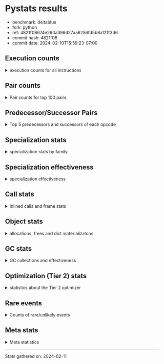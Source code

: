 
# Pystats results

- benchmark: deltablue
- fork: python
- ref: 4821f08674e290a396d27aa8256fd5b8a121f3d6
- commit hash: 4821f08
- commit date: 2024-02-10T15:59:23-07:00

## Execution counts

<details>
<summary> execution counts for all instructions </summary>

|Name | Count | Self | Cumulative | Miss ratio | 
|---|---:|---:|---:|---:|
| LOAD_FAST | 336,429,120 | 19.5% | 19.5% |  |
| LOAD_ATTR_INSTANCE_VALUE | 252,432,140 | 14.6% | 34.1% | 1.6% |
| RESUME_CHECK | 125,863,080 | 7.3% | 41.4% | 0.0% |
| CALL_PY_EXACT_ARGS | 118,740,280 | 6.9% | 48.2% | 2.8% |
| LOAD_ATTR_METHOD_WITH_VALUES | 116,959,140 | 6.8% | 55.0% | 5.5% |
| LOAD_GLOBAL_MODULE | 90,309,780 | 5.2% | 60.2% |  |
| POP_JUMP_IF_FALSE | 88,398,160 | 5.1% | 65.4% |  |
| COMPARE_OP_INT | 83,127,240 | 4.8% | 70.2% |  |
| RETURN_VALUE | 78,550,440 | 4.5% | 74.7% |  |
| LOAD_ATTR_CLASS | 75,983,560 | 4.4% | 79.1% |  |
| STORE_ATTR_INSTANCE_VALUE | 52,880,460 | 3.1% | 82.2% | 3.5% |
| POP_TOP | 50,924,760 | 2.9% | 85.1% |  |
| RETURN_CONST | 49,674,540 | 2.9% | 88.0% |  |
| ENTER_EXECUTOR | 39,889,400 | 2.3% | 90.3% |  |
| STORE_FAST | 24,221,820 | 1.4% | 91.7% |  |
| LOAD_FAST_LOAD_FAST | 16,696,380 | 1.0% | 92.7% |  |
| TO_BOOL_BOOL | 15,464,240 | 0.9% | 93.6% |  |
| LOAD_ATTR | 14,386,980 | 0.8% | 94.4% |  |
| POP_JUMP_IF_TRUE | 9,173,200 | 0.5% | 94.9% |  |
| FOR_ITER_LIST | 7,873,720 | 0.5% | 95.4% |  |
| LOAD_GLOBAL_BUILTIN | 7,871,600 | 0.5% | 95.8% |  |
| BINARY_OP_ADD_INT | 6,285,660 | 0.4% | 96.2% |  |
| LOAD_CONST | 6,165,600 | 0.4% | 96.6% |  |
| CALL_LIST_APPEND | 5,997,860 | 0.3% | 96.9% |  |
| CALL_BOUND_METHOD_EXACT_ARGS | 5,605,600 | 0.3% | 97.2% |  |
| BINARY_OP_MULTIPLY_INT | 5,486,980 | 0.3% | 97.6% |  |
| CALL_LEN | 4,446,600 | 0.3% | 97.8% |  |
| TO_BOOL_INT | 4,446,600 | 0.3% | 98.1% |  |
| CALL | 3,981,820 | 0.2% | 98.3% |  |
| COPY | 3,899,520 | 0.2% | 98.5% |  |
| GET_ITER | 3,753,340 | 0.2% | 98.7% |  |
| COPY_FREE_VARS | 3,402,320 | 0.2% | 98.9% |  |
| LOAD_SUPER_ATTR_METHOD | 3,402,020 | 0.2% | 99.1% |  |
| COMPARE_OP | 3,265,960 | 0.2% | 99.3% |  |
| CALL_METHOD_DESCRIPTOR_FAST | 3,185,780 | 0.2% | 99.5% | 100.0% |
| POP_JUMP_IF_NONE | 2,869,760 | 0.2% | 99.7% |  |
| EXIT_INIT_CHECK | 1,318,140 | 0.1% | 99.8% |  |
| CALL_ALLOC_AND_ENTER_INIT | 1,318,140 | 0.1% | 99.8% |  |
| SWAP | 796,160 | 0.0% | 99.9% |  |
| JUMP_BACKWARD | 457,260 | 0.0% | 99.9% |  |
| BINARY_OP | 428,880 | 0.0% | 99.9% |  |
| JUMP_FORWARD | 317,020 | 0.0% | 99.9% |  |
| UNARY_NOT | 271,360 | 0.0% | 100.0% |  |
| INTERPRETER_EXIT | 261,380 | 0.0% | 100.0% |  |
| FOR_ITER_RANGE | 170,240 | 0.0% | 100.0% |  |
| BINARY_OP_SUBTRACT_INT | 89,540 | 0.0% | 100.0% |  |
| LOAD_ATTR_SLOT | 61,320 | 0.0% | 100.0% |  |
| CALL_BUILTIN_CLASS | 22,980 | 0.0% | 100.0% |  |
| CALL_METHOD_DESCRIPTOR_O | 10,400 | 0.0% | 100.0% | 100.0% |
| BUILD_CONST_KEY_MAP | 10,240 | 0.0% | 100.0% |  |
| BINARY_SUBSCR_DICT | 10,220 | 0.0% | 100.0% |  |
| BINARY_SUBSCR | 6,040 | 0.0% | 100.0% |  |
| STORE_GLOBAL | 5,120 | 0.0% | 100.0% |  |
| LOAD_GLOBAL | 4,080 | 0.0% | 100.0% |  |
| LOAD_FAST_CHECK | 2,560 | 0.0% | 100.0% |  |
| STORE_FAST_STORE_FAST | 2,560 | 0.0% | 100.0% |  |
| UNPACK_SEQUENCE_TUPLE | 2,540 | 0.0% | 100.0% |  |
| STORE_ATTR | 2,200 | 0.0% | 100.0% |  |
| TO_BOOL | 1,280 | 0.0% | 100.0% |  |
| RESUME | 1,200 | 0.0% | 100.0% | 303.3% |
| PUSH_NULL | 720 | 0.0% | 100.0% |  |
| FOR_ITER | 520 | 0.0% | 100.0% |  |
| LOAD_SUPER_ATTR | 440 | 0.0% | 100.0% |  |
| LOAD_DEREF | 160 | 0.0% | 100.0% |  |
| LOAD_ATTR_MODULE | 120 | 0.0% | 100.0% |  |
| NOP | 80 | 0.0% | 100.0% |  |
| CALL_FUNCTION_EX | 80 | 0.0% | 100.0% |  |
| BINARY_OP_SUBTRACT_FLOAT | 60 | 0.0% | 100.0% |  |
| UNPACK_SEQUENCE | 40 | 0.0% | 100.0% |  |


</details>

## Pair counts

<details>
<summary> Pair counts for top 100 pairs </summary>

|Pair | Count | Self | Cumulative | 
|---|---:|---:|---:|
| LOAD_FAST LOAD_ATTR_INSTANCE_VALUE | 198,878,840 | 11.5% | 11.5% |
| RESUME_CHECK LOAD_FAST | 118,670,080 | 6.9% | 18.4% |
| CALL_PY_EXACT_ARGS RESUME_CHECK | 116,852,000 | 6.8% | 25.1% |
| LOAD_ATTR_METHOD_WITH_VALUES CALL_PY_EXACT_ARGS | 105,895,880 | 6.1% | 31.3% |
| LOAD_FAST LOAD_ATTR_METHOD_WITH_VALUES | 79,451,340 | 4.6% | 35.9% |
| POP_JUMP_IF_FALSE LOAD_FAST | 78,062,920 | 4.5% | 40.4% |
| LOAD_GLOBAL_MODULE LOAD_ATTR_CLASS | 75,983,320 | 4.4% | 44.8% |
| COMPARE_OP_INT POP_JUMP_IF_FALSE | 74,416,220 | 4.3% | 49.1% |
| LOAD_ATTR_INSTANCE_VALUE LOAD_GLOBAL_MODULE | 73,048,120 | 4.2% | 53.3% |
| LOAD_ATTR_CLASS COMPARE_OP_INT | 73,043,040 | 4.2% | 57.6% |
| LOAD_ATTR_INSTANCE_VALUE RETURN_VALUE | 65,759,000 | 3.8% | 61.4% |
| LOAD_ATTR_INSTANCE_VALUE LOAD_FAST | 46,678,700 | 2.7% | 64.1% |
| RETURN_CONST POP_TOP | 46,495,020 | 2.7% | 66.8% |
| STORE_ATTR_INSTANCE_VALUE RETURN_CONST | 36,604,740 | 2.1% | 68.9% |
| ENTER_EXECUTOR LOAD_ATTR_METHOD_WITH_VALUES | 31,848,060 | 1.8% | 70.7% |
| POP_TOP ENTER_EXECUTOR | 31,156,700 | 1.8% | 72.5% |
| RETURN_VALUE LOAD_ATTR_INSTANCE_VALUE | 28,510,600 | 1.7% | 74.2% |
| RETURN_VALUE STORE_ATTR_INSTANCE_VALUE | 27,550,380 | 1.6% | 75.8% |
| LOAD_ATTR_INSTANCE_VALUE LOAD_ATTR_INSTANCE_VALUE | 23,682,400 | 1.4% | 77.1% |
| STORE_FAST LOAD_FAST | 18,494,540 | 1.1% | 78.2% |
| LOAD_FAST STORE_ATTR_INSTANCE_VALUE | 11,080,820 | 0.6% | 78.8% |
| LOAD_FAST CALL_PY_EXACT_ARGS | 10,944,780 | 0.6% | 79.5% |
| LOAD_ATTR LOAD_FAST | 10,394,120 | 0.6% | 80.1% |
| LOAD_ATTR_METHOD_WITH_VALUES LOAD_FAST | 9,642,380 | 0.6% | 80.6% |
| TO_BOOL_BOOL POP_JUMP_IF_FALSE | 9,506,440 | 0.6% | 81.2% |
| RETURN_VALUE TO_BOOL_BOOL | 8,794,460 | 0.5% | 81.7% |
| RETURN_VALUE STORE_FAST | 8,110,580 | 0.5% | 82.2% |
| POP_TOP LOAD_FAST | 7,818,560 | 0.5% | 82.6% |
| COMPARE_OP_INT RETURN_VALUE | 7,676,220 | 0.4% | 83.1% |
| STORE_ATTR_INSTANCE_VALUE LOAD_FAST | 7,619,180 | 0.4% | 83.5% |
| LOAD_ATTR_INSTANCE_VALUE STORE_FAST | 7,022,000 | 0.4% | 83.9% |
| LOAD_FAST_LOAD_FAST STORE_ATTR_INSTANCE_VALUE | 6,791,440 | 0.4% | 84.3% |
| LOAD_ATTR_INSTANCE_VALUE STORE_ATTR_INSTANCE_VALUE | 6,625,360 | 0.4% | 84.7% |
| LOAD_FAST LOAD_ATTR | 6,188,160 | 0.4% | 85.0% |
| TO_BOOL_BOOL POP_JUMP_IF_TRUE | 5,686,460 | 0.3% | 85.4% |
| LOAD_FAST COMPARE_OP_INT | 5,632,480 | 0.3% | 85.7% |
| CALL_BOUND_METHOD_EXACT_ARGS RESUME_CHECK | 5,605,600 | 0.3% | 86.0% |
| LOAD_GLOBAL_MODULE LOAD_ATTR | 5,520,980 | 0.3% | 86.3% |
| BINARY_OP_ADD_INT LOAD_FAST | 5,481,260 | 0.3% | 86.7% |
| BINARY_OP_MULTIPLY_INT LOAD_FAST | 5,481,260 | 0.3% | 87.0% |
| LOAD_ATTR_INSTANCE_VALUE BINARY_OP_ADD_INT | 5,481,240 | 0.3% | 87.3% |
| LOAD_ATTR_INSTANCE_VALUE BINARY_OP_MULTIPLY_INT | 5,481,240 | 0.3% | 87.6% |
| LOAD_FAST CALL_LIST_APPEND | 5,480,560 | 0.3% | 87.9% |
| LOAD_GLOBAL_BUILTIN LOAD_FAST | 4,456,820 | 0.3% | 88.2% |
| TO_BOOL_INT POP_JUMP_IF_FALSE | 4,446,600 | 0.3% | 88.4% |
| LOAD_FAST CALL_LEN | 4,446,480 | 0.3% | 88.7% |
| CALL_LEN TO_BOOL_INT | 4,446,480 | 0.3% | 89.0% |
| RETURN_VALUE LOAD_FAST | 4,278,080 | 0.2% | 89.2% |
| ENTER_EXECUTOR FOR_ITER_LIST | 4,025,980 | 0.2% | 89.4% |
| LOAD_ATTR_INSTANCE_VALUE COMPARE_OP_INT | 3,926,020 | 0.2% | 89.7% |
| LOAD_ATTR_INSTANCE_VALUE CALL_BOUND_METHOD_EXACT_ARGS | 3,925,780 | 0.2% | 89.9% |
| POP_TOP LOAD_FAST_LOAD_FAST | 3,906,560 | 0.2% | 90.1% |
| FOR_ITER_LIST STORE_FAST | 3,839,160 | 0.2% | 90.3% |
| LOAD_GLOBAL_MODULE LOAD_FAST | 3,732,040 | 0.2% | 90.6% |
| GET_ITER FOR_ITER_LIST | 3,730,100 | 0.2% | 90.8% |
| POP_JUMP_IF_TRUE ENTER_EXECUTOR | 3,580,600 | 0.2% | 91.0% |
| LOAD_CONST LOAD_FAST | 3,550,720 | 0.2% | 91.2% |
| POP_TOP RETURN_CONST | 3,538,280 | 0.2% | 91.4% |
| COPY_FREE_VARS RESUME_CHECK | 3,402,080 | 0.2% | 91.6% |
| LOAD_FAST LOAD_SUPER_ATTR_METHOD | 3,401,800 | 0.2% | 91.8% |
| LOAD_GLOBAL_BUILTIN LOAD_GLOBAL_MODULE | 3,401,800 | 0.2% | 92.0% |
| STORE_ATTR_INSTANCE_VALUE LOAD_GLOBAL_MODULE | 3,381,520 | 0.2% | 92.2% |
| POP_JUMP_IF_FALSE LOAD_GLOBAL_MODULE | 3,346,280 | 0.2% | 92.4% |
| STORE_FAST LOAD_FAST_LOAD_FAST | 3,297,440 | 0.2% | 92.6% |
| COMPARE_OP POP_JUMP_IF_TRUE | 3,224,880 | 0.2% | 92.8% |
| LOAD_FAST_LOAD_FAST COMPARE_OP | 3,224,860 | 0.2% | 92.9% |
| RESUME_CHECK LOAD_GLOBAL_BUILTIN | 3,145,840 | 0.2% | 93.1% |
| CALL_METHOD_DESCRIPTOR_FAST STORE_FAST | 3,125,700 | 0.2% | 93.3% |
| COPY TO_BOOL_BOOL | 3,103,200 | 0.2% | 93.5% |
| LOAD_FAST RETURN_VALUE | 3,000,720 | 0.2% | 93.7% |
| POP_JUMP_IF_TRUE LOAD_FAST | 2,966,540 | 0.2% | 93.8% |
| FOR_ITER_LIST RETURN_CONST | 2,956,800 | 0.2% | 94.0% |
| LOAD_ATTR_CLASS LOAD_FAST | 2,940,440 | 0.2% | 94.2% |
| LOAD_FAST POP_JUMP_IF_NONE | 2,859,520 | 0.2% | 94.3% |
| POP_JUMP_IF_FALSE ENTER_EXECUTOR | 2,628,860 | 0.2% | 94.5% |
| LOAD_FAST GET_ITER | 2,621,520 | 0.2% | 94.6% |
| STORE_ATTR_INSTANCE_VALUE LOAD_CONST | 2,608,480 | 0.2% | 94.8% |
| LOAD_ATTR_INSTANCE_VALUE LOAD_ATTR | 2,604,000 | 0.2% | 94.9% |
| POP_TOP LOAD_GLOBAL_BUILTIN | 2,603,360 | 0.2% | 95.1% |
| CALL_LIST_APPEND RETURN_CONST | 2,593,240 | 0.2% | 95.2% |
| LOAD_ATTR_INSTANCE_VALUE COPY | 2,330,180 | 0.1% | 95.4% |
| LOAD_GLOBAL_MODULE CALL | 2,134,920 | 0.1% | 95.5% |
| LOAD_GLOBAL_MODULE LOAD_ATTR_METHOD_WITH_VALUES | 2,104,120 | 0.1% | 95.6% |
| POP_JUMP_IF_FALSE RETURN_CONST | 2,099,200 | 0.1% | 95.7% |
| RESUME_CHECK LOAD_GLOBAL_MODULE | 2,098,920 | 0.1% | 95.9% |
| STORE_FAST LOAD_GLOBAL_MODULE | 2,073,440 | 0.1% | 96.0% |
| STORE_ATTR_INSTANCE_VALUE LOAD_FAST_LOAD_FAST | 2,058,140 | 0.1% | 96.1% |
| LOAD_ATTR_INSTANCE_VALUE TO_BOOL_BOOL | 1,950,920 | 0.1% | 96.2% |
| CALL_PY_EXACT_ARGS COPY_FREE_VARS | 1,825,180 | 0.1% | 96.3% |
| LOAD_ATTR_INSTANCE_VALUE LOAD_ATTR_METHOD_WITH_VALUES | 1,817,360 | 0.1% | 96.4% |
| ENTER_EXECUTOR LOAD_FAST | 1,777,100 | 0.1% | 96.5% |
| CALL_LIST_APPEND ENTER_EXECUTOR | 1,716,860 | 0.1% | 96.6% |
| LOAD_ATTR LOAD_FAST_LOAD_FAST | 1,679,700 | 0.1% | 96.7% |
| LOAD_FAST_LOAD_FAST CALL_BOUND_METHOD_EXACT_ARGS | 1,679,640 | 0.1% | 96.8% |
| ENTER_EXECUTOR CALL_METHOD_DESCRIPTOR_FAST | 1,648,880 | 0.1% | 96.9% |
| LOAD_FAST_LOAD_FAST LOAD_ATTR_METHOD_WITH_VALUES | 1,614,860 | 0.1% | 97.0% |
| CALL STORE_FAST | 1,605,420 | 0.1% | 97.1% |
| RETURN_CONST TO_BOOL_BOOL | 1,594,740 | 0.1% | 97.2% |
| CALL POP_TOP | 1,579,920 | 0.1% | 97.3% |
| LOAD_SUPER_ATTR_METHOD CALL | 1,576,900 | 0.1% | 97.4% |


</details>

## Predecessor/Successor Pairs

<details>
<summary> Top 5 predecessors and successors of each opcode </summary>

### CACHE

<details>
<summary> Successors and predecessors for CACHE </summary>

|Successors | Count | Percentage | 
|---|---:|---:|
| COPY_FREE_VARS | 258,820 | 99.0% |
| RESUME_CHECK | 2,540 | 1.0% |
| RESUME | 20 | 0.0% |


</details>

### BINARY_SUBSCR

<details>
<summary> Successors and predecessors for BINARY_SUBSCR </summary>

|Predecessors | Count | Percentage | 
|---|---:|---:|
| LOAD_FAST_LOAD_FAST | 5,760 | 95.4% |
| BINARY_SUBSCR | 240 | 4.0% |
| LOAD_ATTR | 20 | 0.3% |
| LOAD_ATTR_INSTANCE_VALUE | 20 | 0.3% |

|Successors | Count | Percentage | 
|---|---:|---:|
| LOAD_ATTR_INSTANCE_VALUE | 5,680 | 94.0% |
| BINARY_SUBSCR | 240 | 4.0% |
| LOAD_ATTR | 80 | 1.3% |
| RETURN_VALUE | 20 | 0.3% |
| BINARY_SUBSCR_DICT | 20 | 0.3% |


</details>

### EXIT_INIT_CHECK

<details>
<summary> Successors and predecessors for EXIT_INIT_CHECK </summary>

|Predecessors | Count | Percentage | 
|---|---:|---:|
| RETURN_CONST | 1,318,140 | 100.0% |

|Successors | Count | Percentage | 
|---|---:|---:|
| RETURN_VALUE | 1,318,140 | 100.0% |


</details>

### GET_ITER

<details>
<summary> Successors and predecessors for GET_ITER </summary>

|Predecessors | Count | Percentage | 
|---|---:|---:|
| LOAD_FAST | 2,621,520 | 69.8% |
| LOAD_ATTR_INSTANCE_VALUE | 1,108,720 | 29.5% |
| CALL_BUILTIN_CLASS | 22,920 | 0.6% |
| CALL | 120 | 0.0% |
| LOAD_ATTR | 60 | 0.0% |

|Successors | Count | Percentage | 
|---|---:|---:|
| FOR_ITER_LIST | 3,730,100 | 99.4% |
| FOR_ITER_RANGE | 22,980 | 0.6% |
| FOR_ITER | 260 | 0.0% |


</details>

### INTERPRETER_EXIT

<details>
<summary> Successors and predecessors for INTERPRETER_EXIT </summary>

|Predecessors | Count | Percentage | 
|---|---:|---:|
| RETURN_CONST | 261,380 | 100.0% |


</details>

### NOP

<details>
<summary> Successors and predecessors for NOP </summary>

|Predecessors | Count | Percentage | 
|---|---:|---:|
| POP_TOP | 80 | 100.0% |

|Successors | Count | Percentage | 
|---|---:|---:|
| LOAD_DEREF | 80 | 100.0% |


</details>

### POP_TOP

<details>
<summary> Successors and predecessors for POP_TOP </summary>

|Predecessors | Count | Percentage | 
|---|---:|---:|
| RETURN_CONST | 46,495,020 | 91.3% |
| CALL | 1,579,920 | 3.1% |
| POP_JUMP_IF_FALSE | 1,557,120 | 3.1% |
| RETURN_VALUE | 770,480 | 1.5% |
| POP_JUMP_IF_TRUE | 512,000 | 1.0% |

|Successors | Count | Percentage | 
|---|---:|---:|
| ENTER_EXECUTOR | 31,156,700 | 61.2% |
| LOAD_FAST | 7,818,560 | 15.4% |
| LOAD_FAST_LOAD_FAST | 3,906,560 | 7.7% |
| RETURN_CONST | 3,538,280 | 6.9% |
| LOAD_GLOBAL_BUILTIN | 2,603,360 | 5.1% |


</details>

### PUSH_NULL

<details>
<summary> Successors and predecessors for PUSH_NULL </summary>

|Predecessors | Count | Percentage | 
|---|---:|---:|
| LOAD_FAST | 560 | 77.8% |
| LOAD_DEREF | 80 | 11.1% |
| LOAD_ATTR_MODULE | 60 | 8.3% |
| LOAD_ATTR | 20 | 2.8% |

|Successors | Count | Percentage | 
|---|---:|---:|
| CALL | 640 | 88.9% |
| LOAD_FAST | 80 | 11.1% |


</details>

### RETURN_VALUE

<details>
<summary> Successors and predecessors for RETURN_VALUE </summary>

|Predecessors | Count | Percentage | 
|---|---:|---:|
| LOAD_ATTR_INSTANCE_VALUE | 65,759,000 | 83.7% |
| COMPARE_OP_INT | 7,676,220 | 9.8% |
| LOAD_FAST | 3,000,720 | 3.8% |
| EXIT_INIT_CHECK | 1,318,140 | 1.7% |
| POP_JUMP_IF_TRUE | 773,120 | 1.0% |

|Successors | Count | Percentage | 
|---|---:|---:|
| LOAD_ATTR_INSTANCE_VALUE | 28,510,600 | 36.3% |
| STORE_ATTR_INSTANCE_VALUE | 27,550,380 | 35.1% |
| TO_BOOL_BOOL | 8,794,460 | 11.2% |
| STORE_FAST | 8,110,580 | 10.3% |
| LOAD_FAST | 4,278,080 | 5.4% |


</details>

### TO_BOOL

<details>
<summary> Successors and predecessors for TO_BOOL </summary>

|Predecessors | Count | Percentage | 
|---|---:|---:|
| RETURN_VALUE | 540 | 42.2% |
| COPY | 160 | 12.5% |
| RETURN_CONST | 140 | 10.9% |
| CALL | 120 | 9.4% |
| CALL_LEN | 120 | 9.4% |

|Successors | Count | Percentage | 
|---|---:|---:|
| TO_BOOL_BOOL | 520 | 40.6% |
| POP_JUMP_IF_FALSE | 460 | 35.9% |
| POP_JUMP_IF_TRUE | 160 | 12.5% |
| TO_BOOL_INT | 120 | 9.4% |
| UNARY_NOT | 20 | 1.6% |


</details>

### UNARY_NOT

<details>
<summary> Successors and predecessors for UNARY_NOT </summary>

|Predecessors | Count | Percentage | 
|---|---:|---:|
| TO_BOOL_BOOL | 271,340 | 100.0% |
| TO_BOOL | 20 | 0.0% |

|Successors | Count | Percentage | 
|---|---:|---:|
| LOAD_FAST | 271,360 | 100.0% |


</details>

### BINARY_OP

<details>
<summary> Successors and predecessors for BINARY_OP </summary>

|Predecessors | Count | Percentage | 
|---|---:|---:|
| LOAD_FAST | 343,080 | 80.0% |
| LOAD_ATTR_INSTANCE_VALUE | 84,520 | 19.7% |
| BINARY_OP | 880 | 0.2% |
| LOAD_CONST | 320 | 0.1% |
| LOAD_ATTR | 80 | 0.0% |

|Successors | Count | Percentage | 
|---|---:|---:|
| LOAD_FAST | 384,060 | 89.5% |
| STORE_FAST | 43,540 | 10.2% |
| BINARY_OP | 880 | 0.2% |
| BINARY_OP_ADD_INT | 100 | 0.0% |
| CALL | 60 | 0.0% |


</details>

### BUILD_CONST_KEY_MAP

<details>
<summary> Successors and predecessors for BUILD_CONST_KEY_MAP </summary>

|Predecessors | Count | Percentage | 
|---|---:|---:|
| LOAD_CONST | 10,240 | 100.0% |

|Successors | Count | Percentage | 
|---|---:|---:|
| STORE_FAST | 10,240 | 100.0% |


</details>

### CALL

<details>
<summary> Successors and predecessors for CALL </summary>

|Predecessors | Count | Percentage | 
|---|---:|---:|
| LOAD_GLOBAL_MODULE | 2,134,920 | 53.6% |
| LOAD_SUPER_ATTR_METHOD | 1,576,900 | 39.6% |
| ENTER_EXECUTOR | 217,200 | 5.5% |
| LOAD_FAST | 45,400 | 1.1% |
| CALL | 3,420 | 0.1% |

|Successors | Count | Percentage | 
|---|---:|---:|
| STORE_FAST | 1,605,420 | 40.3% |
| POP_TOP | 1,579,920 | 39.7% |
| LOAD_FAST | 788,560 | 19.8% |
| CALL | 3,420 | 0.1% |
| CALL_PY_EXACT_ARGS | 1,520 | 0.0% |


</details>

### CALL_FUNCTION_EX

<details>
<summary> Successors and predecessors for CALL_FUNCTION_EX </summary>

|Predecessors | Count | Percentage | 
|---|---:|---:|
| LOAD_FAST | 80 | 100.0% |

|Successors | Count | Percentage | 
|---|---:|---:|
| COPY_FREE_VARS | 80 | 100.0% |


</details>

### COMPARE_OP

<details>
<summary> Successors and predecessors for COMPARE_OP </summary>

|Predecessors | Count | Percentage | 
|---|---:|---:|
| LOAD_FAST_LOAD_FAST | 3,224,860 | 98.7% |
| LOAD_FAST | 20,840 | 0.6% |
| LOAD_ATTR | 15,480 | 0.5% |
| LOAD_CONST | 2,680 | 0.1% |
| COMPARE_OP | 1,900 | 0.1% |

|Successors | Count | Percentage | 
|---|---:|---:|
| POP_JUMP_IF_TRUE | 3,224,880 | 98.7% |
| POP_JUMP_IF_FALSE | 28,440 | 0.9% |
| STORE_FAST | 10,240 | 0.3% |
| COMPARE_OP | 1,900 | 0.1% |
| COMPARE_OP_INT | 420 | 0.0% |


</details>

### COPY

<details>
<summary> Successors and predecessors for COPY </summary>

|Predecessors | Count | Percentage | 
|---|---:|---:|
| LOAD_ATTR_INSTANCE_VALUE | 2,330,180 | 59.8% |
| LOAD_FAST | 796,160 | 20.4% |
| COMPARE_OP_INT | 773,100 | 19.8% |
| LOAD_ATTR | 60 | 0.0% |
| COMPARE_OP | 20 | 0.0% |

|Successors | Count | Percentage | 
|---|---:|---:|
| TO_BOOL_BOOL | 3,103,200 | 79.6% |
| LOAD_ATTR_INSTANCE_VALUE | 796,120 | 20.4% |
| TO_BOOL | 160 | 0.0% |
| LOAD_ATTR | 40 | 0.0% |


</details>

### COPY_FREE_VARS

<details>
<summary> Successors and predecessors for COPY_FREE_VARS </summary>

|Predecessors | Count | Percentage | 
|---|---:|---:|
| CALL_PY_EXACT_ARGS | 1,825,180 | 53.6% |
| CALL_ALLOC_AND_ENTER_INIT | 1,318,140 | 38.7% |
| CACHE | 258,820 | 7.6% |
| CALL | 100 | 0.0% |
| CALL_FUNCTION_EX | 80 | 0.0% |

|Successors | Count | Percentage | 
|---|---:|---:|
| RESUME_CHECK | 3,402,080 | 100.0% |
| RESUME | 240 | 0.0% |


</details>

### ENTER_EXECUTOR

<details>
<summary> Successors and predecessors for ENTER_EXECUTOR </summary>

|Predecessors | Count | Percentage | 
|---|---:|---:|
| POP_TOP | 31,156,700 | 78.1% |
| POP_JUMP_IF_TRUE | 3,580,600 | 9.0% |
| POP_JUMP_IF_FALSE | 2,628,860 | 6.6% |
| CALL_LIST_APPEND | 1,716,860 | 4.3% |
| POP_JUMP_IF_NONE | 468,460 | 1.2% |

|Successors | Count | Percentage | 
|---|---:|---:|
| LOAD_ATTR_METHOD_WITH_VALUES | 31,848,060 | 79.8% |
| FOR_ITER_LIST | 4,025,980 | 10.1% |
| LOAD_FAST | 1,777,100 | 4.5% |
| CALL_METHOD_DESCRIPTOR_FAST | 1,648,880 | 4.1% |
| CALL | 217,200 | 0.5% |


</details>

### FOR_ITER

<details>
<summary> Successors and predecessors for FOR_ITER </summary>

|Predecessors | Count | Percentage | 
|---|---:|---:|
| GET_ITER | 260 | 50.0% |
| JUMP_BACKWARD | 260 | 50.0% |

|Successors | Count | Percentage | 
|---|---:|---:|
| STORE_FAST | 260 | 50.0% |
| FOR_ITER_RANGE | 140 | 26.9% |
| FOR_ITER_LIST | 120 | 23.1% |


</details>

### JUMP_BACKWARD

<details>
<summary> Successors and predecessors for JUMP_BACKWARD </summary>

|Predecessors | Count | Percentage | 
|---|---:|---:|
| POP_JUMP_IF_FALSE | 160,460 | 35.1% |
| CALL_LIST_APPEND | 110,900 | 24.3% |
| POP_JUMP_IF_TRUE | 43,020 | 9.4% |
| POP_TOP | 42,400 | 9.3% |
| STORE_FAST | 41,320 | 9.0% |

|Successors | Count | Percentage | 
|---|---:|---:|
| LOAD_FAST | 196,880 | 43.1% |
| FOR_ITER_RANGE | 124,020 | 27.1% |
| FOR_ITER_LIST | 117,520 | 25.7% |
| ENTER_EXECUTOR | 18,580 | 4.1% |
| FOR_ITER | 260 | 0.1% |


</details>

### JUMP_FORWARD

<details>
<summary> Successors and predecessors for JUMP_FORWARD </summary>

|Predecessors | Count | Percentage | 
|---|---:|---:|
| STORE_ATTR_INSTANCE_VALUE | 316,980 | 100.0% |
| STORE_ATTR | 40 | 0.0% |

|Successors | Count | Percentage | 
|---|---:|---:|
| LOAD_FAST | 256,000 | 80.8% |
| LOAD_GLOBAL_MODULE | 61,020 | 19.2% |


</details>

### LOAD_ATTR

<details>
<summary> Successors and predecessors for LOAD_ATTR </summary>

|Predecessors | Count | Percentage | 
|---|---:|---:|
| LOAD_FAST | 6,188,160 | 43.0% |
| LOAD_GLOBAL_MODULE | 5,520,980 | 38.4% |
| LOAD_ATTR_INSTANCE_VALUE | 2,604,000 | 18.1% |
| LOAD_ATTR_SLOT | 61,320 | 0.4% |
| LOAD_ATTR | 11,280 | 0.1% |

|Successors | Count | Percentage | 
|---|---:|---:|
| LOAD_FAST | 10,394,120 | 72.2% |
| LOAD_FAST_LOAD_FAST | 1,679,700 | 11.7% |
| LOAD_CONST | 1,487,180 | 10.3% |
| CALL_ALLOC_AND_ENTER_INIT | 783,120 | 5.4% |
| COMPARE_OP | 15,480 | 0.1% |


</details>

### LOAD_CONST

<details>
<summary> Successors and predecessors for LOAD_CONST </summary>

|Predecessors | Count | Percentage | 
|---|---:|---:|
| STORE_ATTR_INSTANCE_VALUE | 2,608,480 | 42.3% |
| LOAD_ATTR | 1,487,180 | 24.1% |
| LOAD_ATTR_INSTANCE_VALUE | 801,220 | 13.0% |
| LOAD_GLOBAL_MODULE | 304,560 | 4.9% |
| POP_TOP | 286,720 | 4.7% |

|Successors | Count | Percentage | 
|---|---:|---:|
| LOAD_FAST | 3,550,720 | 57.6% |
| CALL_METHOD_DESCRIPTOR_FAST | 1,476,760 | 24.0% |
| BINARY_OP_ADD_INT | 804,320 | 13.0% |
| COMPARE_OP_INT | 261,080 | 4.2% |
| STORE_FAST | 12,800 | 0.2% |


</details>

### LOAD_DEREF

<details>
<summary> Successors and predecessors for LOAD_DEREF </summary>

|Predecessors | Count | Percentage | 
|---|---:|---:|
| NOP | 80 | 50.0% |
| STORE_FAST | 80 | 50.0% |

|Successors | Count | Percentage | 
|---|---:|---:|
| PUSH_NULL | 80 | 50.0% |
| STORE_FAST | 80 | 50.0% |


</details>

### LOAD_FAST

<details>
<summary> Successors and predecessors for LOAD_FAST </summary>

|Predecessors | Count | Percentage | 
|---|---:|---:|
| RESUME_CHECK | 118,670,080 | 35.3% |
| POP_JUMP_IF_FALSE | 78,062,920 | 23.2% |
| LOAD_ATTR_INSTANCE_VALUE | 46,678,700 | 13.9% |
| STORE_FAST | 18,494,540 | 5.5% |
| LOAD_ATTR | 10,394,120 | 3.1% |

|Successors | Count | Percentage | 
|---|---:|---:|
| LOAD_ATTR_INSTANCE_VALUE | 198,878,840 | 59.1% |
| LOAD_ATTR_METHOD_WITH_VALUES | 79,451,340 | 23.6% |
| STORE_ATTR_INSTANCE_VALUE | 11,080,820 | 3.3% |
| CALL_PY_EXACT_ARGS | 10,944,780 | 3.3% |
| LOAD_ATTR | 6,188,160 | 1.8% |


</details>

### LOAD_FAST_CHECK

<details>
<summary> Successors and predecessors for LOAD_FAST_CHECK </summary>

|Predecessors | Count | Percentage | 
|---|---:|---:|
| POP_TOP | 2,560 | 100.0% |

|Successors | Count | Percentage | 
|---|---:|---:|
| LOAD_ATTR_INSTANCE_VALUE | 2,520 | 98.4% |
| LOAD_ATTR | 40 | 1.6% |


</details>

### LOAD_FAST_LOAD_FAST

<details>
<summary> Successors and predecessors for LOAD_FAST_LOAD_FAST </summary>

|Predecessors | Count | Percentage | 
|---|---:|---:|
| POP_TOP | 3,906,560 | 23.4% |
| STORE_FAST | 3,297,440 | 19.7% |
| STORE_ATTR_INSTANCE_VALUE | 2,058,140 | 12.3% |
| LOAD_ATTR | 1,679,700 | 10.1% |
| POP_JUMP_IF_TRUE | 1,297,920 | 7.8% |

|Successors | Count | Percentage | 
|---|---:|---:|
| STORE_ATTR_INSTANCE_VALUE | 6,791,440 | 40.7% |
| COMPARE_OP | 3,224,860 | 19.3% |
| CALL_BOUND_METHOD_EXACT_ARGS | 1,679,640 | 10.1% |
| LOAD_ATTR_METHOD_WITH_VALUES | 1,614,860 | 9.7% |
| CALL_PY_EXACT_ARGS | 1,569,160 | 9.4% |


</details>

### LOAD_GLOBAL

<details>
<summary> Successors and predecessors for LOAD_GLOBAL </summary>

|Predecessors | Count | Percentage | 
|---|---:|---:|
| STORE_FAST | 680 | 16.7% |
| POP_JUMP_IF_FALSE | 560 | 13.7% |
| POP_TOP | 500 | 12.3% |
| RESUME | 380 | 9.3% |
| RESUME_CHECK | 380 | 9.3% |

|Successors | Count | Percentage | 
|---|---:|---:|
| LOAD_GLOBAL_MODULE | 1,560 | 38.2% |
| LOAD_ATTR | 760 | 18.6% |
| LOAD_FAST | 660 | 16.2% |
| LOAD_GLOBAL_BUILTIN | 480 | 11.8% |
| CALL | 240 | 5.9% |


</details>

### LOAD_SUPER_ATTR

<details>
<summary> Successors and predecessors for LOAD_SUPER_ATTR </summary>

|Predecessors | Count | Percentage | 
|---|---:|---:|
| LOAD_FAST | 440 | 100.0% |

|Successors | Count | Percentage | 
|---|---:|---:|
| LOAD_SUPER_ATTR_METHOD | 220 | 50.0% |
| CALL | 100 | 22.7% |
| LOAD_FAST | 60 | 13.6% |
| LOAD_FAST_LOAD_FAST | 60 | 13.6% |


</details>

### POP_JUMP_IF_FALSE

<details>
<summary> Successors and predecessors for POP_JUMP_IF_FALSE </summary>

|Predecessors | Count | Percentage | 
|---|---:|---:|
| COMPARE_OP_INT | 74,416,220 | 84.2% |
| TO_BOOL_BOOL | 9,506,440 | 10.8% |
| TO_BOOL_INT | 4,446,600 | 5.0% |
| COMPARE_OP | 28,440 | 0.0% |
| TO_BOOL | 460 | 0.0% |

|Successors | Count | Percentage | 
|---|---:|---:|
| LOAD_FAST | 78,062,920 | 88.3% |
| LOAD_GLOBAL_MODULE | 3,346,280 | 3.8% |
| ENTER_EXECUTOR | 2,628,860 | 3.0% |
| RETURN_CONST | 2,099,200 | 2.4% |
| POP_TOP | 1,557,120 | 1.8% |


</details>

### POP_JUMP_IF_NONE

<details>
<summary> Successors and predecessors for POP_JUMP_IF_NONE </summary>

|Predecessors | Count | Percentage | 
|---|---:|---:|
| LOAD_FAST | 2,859,520 | 99.6% |
| LOAD_ATTR_INSTANCE_VALUE | 10,220 | 0.4% |
| LOAD_ATTR | 20 | 0.0% |

|Successors | Count | Percentage | 
|---|---:|---:|
| RETURN_CONST | 783,360 | 27.3% |
| LOAD_FAST_LOAD_FAST | 778,240 | 27.1% |
| LOAD_FAST | 542,720 | 18.9% |
| ENTER_EXECUTOR | 468,460 | 16.3% |
| LOAD_GLOBAL_MODULE | 255,960 | 8.9% |


</details>

### POP_JUMP_IF_TRUE

<details>
<summary> Successors and predecessors for POP_JUMP_IF_TRUE </summary>

|Predecessors | Count | Percentage | 
|---|---:|---:|
| TO_BOOL_BOOL | 5,686,460 | 62.0% |
| COMPARE_OP | 3,224,880 | 35.2% |
| COMPARE_OP_INT | 261,700 | 2.9% |
| TO_BOOL | 160 | 0.0% |

|Successors | Count | Percentage | 
|---|---:|---:|
| ENTER_EXECUTOR | 3,580,600 | 39.0% |
| LOAD_FAST | 2,966,540 | 32.3% |
| LOAD_FAST_LOAD_FAST | 1,297,920 | 14.1% |
| RETURN_VALUE | 773,120 | 8.4% |
| POP_TOP | 512,000 | 5.6% |


</details>

### RETURN_CONST

<details>
<summary> Successors and predecessors for RETURN_CONST </summary>

|Predecessors | Count | Percentage | 
|---|---:|---:|
| STORE_ATTR_INSTANCE_VALUE | 36,604,740 | 73.7% |
| POP_TOP | 3,538,280 | 7.1% |
| FOR_ITER_LIST | 2,956,800 | 6.0% |
| CALL_LIST_APPEND | 2,593,240 | 5.2% |
| POP_JUMP_IF_FALSE | 2,099,200 | 4.2% |

|Successors | Count | Percentage | 
|---|---:|---:|
| POP_TOP | 46,495,020 | 93.6% |
| TO_BOOL_BOOL | 1,594,740 | 3.2% |
| EXIT_INIT_CHECK | 1,318,140 | 2.7% |
| INTERPRETER_EXIT | 261,380 | 0.5% |
| STORE_FAST | 5,120 | 0.0% |


</details>

### STORE_ATTR

<details>
<summary> Successors and predecessors for STORE_ATTR </summary>

|Predecessors | Count | Percentage | 
|---|---:|---:|
| LOAD_FAST | 1,220 | 55.5% |
| LOAD_FAST_LOAD_FAST | 540 | 24.5% |
| RETURN_VALUE | 120 | 5.5% |
| LOAD_ATTR | 120 | 5.5% |
| LOAD_ATTR_INSTANCE_VALUE | 120 | 5.5% |

|Successors | Count | Percentage | 
|---|---:|---:|
| STORE_ATTR_INSTANCE_VALUE | 1,020 | 46.4% |
| RETURN_CONST | 380 | 17.3% |
| LOAD_FAST | 320 | 14.5% |
| LOAD_CONST | 160 | 7.3% |
| LOAD_GLOBAL | 140 | 6.4% |


</details>

### STORE_FAST

<details>
<summary> Successors and predecessors for STORE_FAST </summary>

|Predecessors | Count | Percentage | 
|---|---:|---:|
| RETURN_VALUE | 8,110,580 | 33.5% |
| LOAD_ATTR_INSTANCE_VALUE | 7,022,000 | 29.0% |
| FOR_ITER_LIST | 3,839,160 | 15.9% |
| CALL_METHOD_DESCRIPTOR_FAST | 3,125,700 | 12.9% |
| CALL | 1,605,420 | 6.6% |

|Successors | Count | Percentage | 
|---|---:|---:|
| LOAD_FAST | 18,494,540 | 76.4% |
| LOAD_FAST_LOAD_FAST | 3,297,440 | 13.6% |
| LOAD_GLOBAL_MODULE | 2,073,440 | 8.6% |
| ENTER_EXECUTOR | 227,480 | 0.9% |
| LOAD_CONST | 56,320 | 0.2% |


</details>

### STORE_FAST_STORE_FAST

<details>
<summary> Successors and predecessors for STORE_FAST_STORE_FAST </summary>

|Predecessors | Count | Percentage | 
|---|---:|---:|
| UNPACK_SEQUENCE_TUPLE | 2,540 | 99.2% |
| UNPACK_SEQUENCE | 20 | 0.8% |

|Successors | Count | Percentage | 
|---|---:|---:|
| STORE_FAST | 2,560 | 100.0% |


</details>

### STORE_GLOBAL

<details>
<summary> Successors and predecessors for STORE_GLOBAL </summary>

|Predecessors | Count | Percentage | 
|---|---:|---:|
| RETURN_VALUE | 5,080 | 99.2% |
| CALL | 40 | 0.8% |

|Successors | Count | Percentage | 
|---|---:|---:|
| LOAD_CONST | 2,560 | 50.0% |
| LOAD_GLOBAL_MODULE | 2,520 | 49.2% |
| LOAD_GLOBAL | 40 | 0.8% |


</details>

### SWAP

<details>
<summary> Successors and predecessors for SWAP </summary>

|Predecessors | Count | Percentage | 
|---|---:|---:|
| BINARY_OP_ADD_INT | 796,140 | 100.0% |
| BINARY_OP | 20 | 0.0% |

|Successors | Count | Percentage | 
|---|---:|---:|
| STORE_ATTR_INSTANCE_VALUE | 796,120 | 100.0% |
| STORE_ATTR | 40 | 0.0% |


</details>

### UNPACK_SEQUENCE

<details>
<summary> Successors and predecessors for UNPACK_SEQUENCE </summary>

|Predecessors | Count | Percentage | 
|---|---:|---:|
| LOAD_CONST | 40 | 100.0% |

|Successors | Count | Percentage | 
|---|---:|---:|
| STORE_FAST_STORE_FAST | 20 | 50.0% |
| UNPACK_SEQUENCE_TUPLE | 20 | 50.0% |


</details>

### RESUME

<details>
<summary> Successors and predecessors for RESUME </summary>

|Predecessors | Count | Percentage | 
|---|---:|---:|
| CALL | 740 | 61.7% |
| COPY_FREE_VARS | 240 | 20.0% |
| CALL_PY_EXACT_ARGS | 200 | 16.7% |
| CACHE | 20 | 1.7% |

|Successors | Count | Percentage | 
|---|---:|---:|
| LOAD_FAST | 640 | 53.3% |
| LOAD_GLOBAL | 380 | 31.7% |
| RETURN_CONST | 120 | 10.0% |
| LOAD_CONST | 40 | 3.3% |
| LOAD_FAST_LOAD_FAST | 20 | 1.7% |


</details>

### BINARY_OP_ADD_INT

<details>
<summary> Successors and predecessors for BINARY_OP_ADD_INT </summary>

|Predecessors | Count | Percentage | 
|---|---:|---:|
| LOAD_ATTR_INSTANCE_VALUE | 5,481,240 | 87.2% |
| LOAD_CONST | 804,320 | 12.8% |
| BINARY_OP | 100 | 0.0% |

|Successors | Count | Percentage | 
|---|---:|---:|
| LOAD_FAST | 5,481,260 | 87.2% |
| SWAP | 796,140 | 12.7% |
| COMPARE_OP_INT | 5,680 | 0.1% |
| CALL_BUILTIN_CLASS | 2,520 | 0.0% |
| COMPARE_OP | 40 | 0.0% |


</details>

### BINARY_OP_MULTIPLY_INT

<details>
<summary> Successors and predecessors for BINARY_OP_MULTIPLY_INT </summary>

|Predecessors | Count | Percentage | 
|---|---:|---:|
| LOAD_ATTR_INSTANCE_VALUE | 5,481,240 | 99.9% |
| LOAD_CONST | 5,680 | 0.1% |
| BINARY_OP | 60 | 0.0% |

|Successors | Count | Percentage | 
|---|---:|---:|
| LOAD_FAST | 5,481,260 | 99.9% |
| LOAD_CONST | 5,720 | 0.1% |


</details>

### BINARY_OP_SUBTRACT_FLOAT

<details>
<summary> Successors and predecessors for BINARY_OP_SUBTRACT_FLOAT </summary>

|Predecessors | Count | Percentage | 
|---|---:|---:|
| LOAD_FAST | 40 | 66.7% |
| BINARY_OP | 20 | 33.3% |

|Successors | Count | Percentage | 
|---|---:|---:|
| STORE_FAST | 60 | 100.0% |


</details>

### BINARY_OP_SUBTRACT_INT

<details>
<summary> Successors and predecessors for BINARY_OP_SUBTRACT_INT </summary>

|Predecessors | Count | Percentage | 
|---|---:|---:|
| LOAD_ATTR_INSTANCE_VALUE | 84,440 | 94.3% |
| LOAD_CONST | 5,040 | 5.6% |
| BINARY_OP | 60 | 0.1% |

|Successors | Count | Percentage | 
|---|---:|---:|
| LOAD_FAST | 84,460 | 94.3% |
| CALL_BUILTIN_CLASS | 5,040 | 5.6% |
| CALL | 40 | 0.0% |


</details>

### BINARY_SUBSCR_DICT

<details>
<summary> Successors and predecessors for BINARY_SUBSCR_DICT </summary>

|Predecessors | Count | Percentage | 
|---|---:|---:|
| LOAD_ATTR_INSTANCE_VALUE | 10,200 | 99.8% |
| BINARY_SUBSCR | 20 | 0.2% |

|Successors | Count | Percentage | 
|---|---:|---:|
| RETURN_VALUE | 10,220 | 100.0% |


</details>

### CALL_ALLOC_AND_ENTER_INIT

<details>
<summary> Successors and predecessors for CALL_ALLOC_AND_ENTER_INIT </summary>

|Predecessors | Count | Percentage | 
|---|---:|---:|
| LOAD_ATTR | 783,120 | 59.4% |
| LOAD_FAST | 299,440 | 22.7% |
| ENTER_EXECUTOR | 212,480 | 16.1% |
| LOAD_GLOBAL_MODULE | 17,800 | 1.4% |
| LOAD_CONST | 5,040 | 0.4% |

|Successors | Count | Percentage | 
|---|---:|---:|
| COPY_FREE_VARS | 1,318,140 | 100.0% |


</details>

### CALL_BOUND_METHOD_EXACT_ARGS

<details>
<summary> Successors and predecessors for CALL_BOUND_METHOD_EXACT_ARGS </summary>

|Predecessors | Count | Percentage | 
|---|---:|---:|
| LOAD_ATTR_INSTANCE_VALUE | 3,925,780 | 70.0% |
| LOAD_FAST_LOAD_FAST | 1,679,640 | 30.0% |
| CALL | 180 | 0.0% |

|Successors | Count | Percentage | 
|---|---:|---:|
| RESUME_CHECK | 5,605,600 | 100.0% |


</details>

### CALL_BUILTIN_CLASS

<details>
<summary> Successors and predecessors for CALL_BUILTIN_CLASS </summary>

|Predecessors | Count | Percentage | 
|---|---:|---:|
| LOAD_CONST | 12,720 | 55.4% |
| BINARY_OP_SUBTRACT_INT | 5,040 | 21.9% |
| LOAD_FAST | 2,560 | 11.1% |
| BINARY_OP_ADD_INT | 2,520 | 11.0% |
| CALL | 140 | 0.6% |

|Successors | Count | Percentage | 
|---|---:|---:|
| GET_ITER | 22,920 | 99.7% |
| STORE_FAST | 60 | 0.3% |


</details>

### CALL_LEN

<details>
<summary> Successors and predecessors for CALL_LEN </summary>

|Predecessors | Count | Percentage | 
|---|---:|---:|
| LOAD_FAST | 4,446,480 | 100.0% |
| CALL | 120 | 0.0% |

|Successors | Count | Percentage | 
|---|---:|---:|
| TO_BOOL_INT | 4,446,480 | 100.0% |
| TO_BOOL | 120 | 0.0% |


</details>

### CALL_LIST_APPEND

<details>
<summary> Successors and predecessors for CALL_LIST_APPEND </summary>

|Predecessors | Count | Percentage | 
|---|---:|---:|
| LOAD_FAST | 5,480,560 | 91.4% |
| RETURN_VALUE | 517,080 | 8.6% |
| CALL | 220 | 0.0% |

|Successors | Count | Percentage | 
|---|---:|---:|
| RETURN_CONST | 2,593,240 | 43.2% |
| ENTER_EXECUTOR | 1,716,860 | 28.6% |
| LOAD_GLOBAL_BUILTIN | 1,308,080 | 21.8% |
| LOAD_GLOBAL_MODULE | 268,680 | 4.5% |
| JUMP_BACKWARD | 110,900 | 1.8% |


</details>

### CALL_METHOD_DESCRIPTOR_FAST

<details>
<summary> Successors and predecessors for CALL_METHOD_DESCRIPTOR_FAST </summary>

|Predecessors | Count | Percentage | 
|---|---:|---:|
| ENTER_EXECUTOR | 1,648,880 | 51.8% |
| LOAD_CONST | 1,476,760 | 46.4% |
| CALL_METHOD_DESCRIPTOR_FAST | 60,080 | 1.9% |
| CALL | 60 | 0.0% |

|Successors | Count | Percentage | 
|---|---:|---:|
| STORE_FAST | 3,125,700 | 98.1% |
| CALL_METHOD_DESCRIPTOR_FAST | 60,080 | 1.9% |


</details>

### CALL_METHOD_DESCRIPTOR_O

<details>
<summary> Successors and predecessors for CALL_METHOD_DESCRIPTOR_O </summary>

|Predecessors | Count | Percentage | 
|---|---:|---:|
| LOAD_FAST | 10,200 | 98.1% |
| CALL_METHOD_DESCRIPTOR_O | 180 | 1.7% |
| CALL | 20 | 0.2% |

|Successors | Count | Percentage | 
|---|---:|---:|
| POP_TOP | 10,220 | 98.3% |
| CALL_METHOD_DESCRIPTOR_O | 180 | 1.7% |


</details>

### CALL_PY_EXACT_ARGS

<details>
<summary> Successors and predecessors for CALL_PY_EXACT_ARGS </summary>

|Predecessors | Count | Percentage | 
|---|---:|---:|
| LOAD_ATTR_METHOD_WITH_VALUES | 105,895,880 | 89.2% |
| LOAD_FAST | 10,944,780 | 9.2% |
| LOAD_FAST_LOAD_FAST | 1,569,160 | 1.3% |
| LOAD_SUPER_ATTR_METHOD | 255,960 | 0.2% |
| CALL_PY_EXACT_ARGS | 62,900 | 0.1% |

|Successors | Count | Percentage | 
|---|---:|---:|
| RESUME_CHECK | 116,852,000 | 98.4% |
| COPY_FREE_VARS | 1,825,180 | 1.5% |
| CALL_PY_EXACT_ARGS | 62,900 | 0.1% |
| RESUME | 200 | 0.0% |


</details>

### COMPARE_OP_INT

<details>
<summary> Successors and predecessors for COMPARE_OP_INT </summary>

|Predecessors | Count | Percentage | 
|---|---:|---:|
| LOAD_ATTR_CLASS | 73,043,040 | 87.9% |
| LOAD_FAST | 5,632,480 | 6.8% |
| LOAD_ATTR_INSTANCE_VALUE | 3,926,020 | 4.7% |
| LOAD_CONST | 261,080 | 0.3% |
| LOAD_FAST_LOAD_FAST | 258,520 | 0.3% |

|Successors | Count | Percentage | 
|---|---:|---:|
| POP_JUMP_IF_FALSE | 74,416,220 | 89.5% |
| RETURN_VALUE | 7,676,220 | 9.2% |
| COPY | 773,100 | 0.9% |
| POP_JUMP_IF_TRUE | 261,700 | 0.3% |


</details>

### FOR_ITER_LIST

<details>
<summary> Successors and predecessors for FOR_ITER_LIST </summary>

|Predecessors | Count | Percentage | 
|---|---:|---:|
| ENTER_EXECUTOR | 4,025,980 | 51.1% |
| GET_ITER | 3,730,100 | 47.4% |
| JUMP_BACKWARD | 117,520 | 1.5% |
| FOR_ITER | 120 | 0.0% |

|Successors | Count | Percentage | 
|---|---:|---:|
| STORE_FAST | 3,839,160 | 48.8% |
| RETURN_CONST | 2,956,800 | 37.6% |
| LOAD_FAST | 550,400 | 7.0% |
| LOAD_GLOBAL_BUILTIN | 527,320 | 6.7% |
| LOAD_GLOBAL | 40 | 0.0% |


</details>

### FOR_ITER_RANGE

<details>
<summary> Successors and predecessors for FOR_ITER_RANGE </summary>

|Predecessors | Count | Percentage | 
|---|---:|---:|
| JUMP_BACKWARD | 124,020 | 72.9% |
| ENTER_EXECUTOR | 23,100 | 13.6% |
| GET_ITER | 22,980 | 13.5% |
| FOR_ITER | 140 | 0.1% |

|Successors | Count | Percentage | 
|---|---:|---:|
| STORE_FAST | 147,120 | 86.4% |
| LOAD_FAST | 10,320 | 6.1% |
| LOAD_GLOBAL_MODULE | 7,560 | 4.4% |
| RETURN_CONST | 5,120 | 3.0% |
| LOAD_GLOBAL | 120 | 0.1% |


</details>

### LOAD_ATTR_CLASS

<details>
<summary> Successors and predecessors for LOAD_ATTR_CLASS </summary>

|Predecessors | Count | Percentage | 
|---|---:|---:|
| LOAD_GLOBAL_MODULE | 75,983,320 | 100.0% |
| LOAD_ATTR | 240 | 0.0% |

|Successors | Count | Percentage | 
|---|---:|---:|
| COMPARE_OP_INT | 73,043,040 | 96.1% |
| LOAD_FAST | 2,940,440 | 3.9% |
| COMPARE_OP | 80 | 0.0% |


</details>

### LOAD_ATTR_INSTANCE_VALUE

<details>
<summary> Successors and predecessors for LOAD_ATTR_INSTANCE_VALUE </summary>

|Predecessors | Count | Percentage | 
|---|---:|---:|
| LOAD_FAST | 198,878,840 | 78.8% |
| RETURN_VALUE | 28,510,600 | 11.3% |
| LOAD_ATTR_INSTANCE_VALUE | 23,682,400 | 9.4% |
| COPY | 796,120 | 0.3% |
| LOAD_FAST_LOAD_FAST | 527,240 | 0.2% |

|Successors | Count | Percentage | 
|---|---:|---:|
| LOAD_GLOBAL_MODULE | 73,048,120 | 28.9% |
| RETURN_VALUE | 65,759,000 | 26.1% |
| LOAD_FAST | 46,678,700 | 18.5% |
| LOAD_ATTR_INSTANCE_VALUE | 23,682,400 | 9.4% |
| STORE_FAST | 7,022,000 | 2.8% |


</details>

### LOAD_ATTR_METHOD_WITH_VALUES

<details>
<summary> Successors and predecessors for LOAD_ATTR_METHOD_WITH_VALUES </summary>

|Predecessors | Count | Percentage | 
|---|---:|---:|
| LOAD_FAST | 79,451,340 | 67.9% |
| ENTER_EXECUTOR | 31,848,060 | 27.2% |
| LOAD_GLOBAL_MODULE | 2,104,120 | 1.8% |
| LOAD_ATTR_INSTANCE_VALUE | 1,817,360 | 1.6% |
| LOAD_FAST_LOAD_FAST | 1,614,860 | 1.4% |

|Successors | Count | Percentage | 
|---|---:|---:|
| CALL_PY_EXACT_ARGS | 105,895,880 | 90.5% |
| LOAD_FAST | 9,642,380 | 8.2% |
| LOAD_FAST_LOAD_FAST | 1,297,900 | 1.1% |
| LOAD_ATTR_METHOD_WITH_VALUES | 122,140 | 0.1% |
| CALL | 840 | 0.0% |


</details>

### LOAD_ATTR_MODULE

<details>
<summary> Successors and predecessors for LOAD_ATTR_MODULE </summary>

|Predecessors | Count | Percentage | 
|---|---:|---:|
| LOAD_GLOBAL_MODULE | 80 | 66.7% |
| LOAD_ATTR | 40 | 33.3% |

|Successors | Count | Percentage | 
|---|---:|---:|
| PUSH_NULL | 60 | 50.0% |
| STORE_FAST | 60 | 50.0% |


</details>

### LOAD_ATTR_SLOT

<details>
<summary> Successors and predecessors for LOAD_ATTR_SLOT </summary>

|Predecessors | Count | Percentage | 
|---|---:|---:|
| LOAD_FAST | 61,200 | 99.8% |
| LOAD_ATTR | 120 | 0.2% |

|Successors | Count | Percentage | 
|---|---:|---:|
| LOAD_ATTR | 61,320 | 100.0% |


</details>

### LOAD_GLOBAL_BUILTIN

<details>
<summary> Successors and predecessors for LOAD_GLOBAL_BUILTIN </summary>

|Predecessors | Count | Percentage | 
|---|---:|---:|
| RESUME_CHECK | 3,145,840 | 40.0% |
| POP_TOP | 2,603,360 | 33.1% |
| CALL_LIST_APPEND | 1,308,080 | 16.6% |
| FOR_ITER_LIST | 527,320 | 6.7% |
| STORE_ATTR_INSTANCE_VALUE | 255,960 | 3.3% |

|Successors | Count | Percentage | 
|---|---:|---:|
| LOAD_FAST | 4,456,820 | 56.6% |
| LOAD_GLOBAL_MODULE | 3,401,800 | 43.2% |
| LOAD_CONST | 12,760 | 0.2% |
| LOAD_GLOBAL | 220 | 0.0% |


</details>

### LOAD_GLOBAL_MODULE

<details>
<summary> Successors and predecessors for LOAD_GLOBAL_MODULE </summary>

|Predecessors | Count | Percentage | 
|---|---:|---:|
| LOAD_ATTR_INSTANCE_VALUE | 73,048,120 | 80.9% |
| LOAD_GLOBAL_BUILTIN | 3,401,800 | 3.8% |
| STORE_ATTR_INSTANCE_VALUE | 3,381,520 | 3.7% |
| POP_JUMP_IF_FALSE | 3,346,280 | 3.7% |
| RESUME_CHECK | 2,098,920 | 2.3% |

|Successors | Count | Percentage | 
|---|---:|---:|
| LOAD_ATTR_CLASS | 75,983,320 | 84.1% |
| LOAD_ATTR | 5,520,980 | 6.1% |
| LOAD_FAST | 3,732,040 | 4.1% |
| CALL | 2,134,920 | 2.4% |
| LOAD_ATTR_METHOD_WITH_VALUES | 2,104,120 | 2.3% |


</details>

### LOAD_SUPER_ATTR_METHOD

<details>
<summary> Successors and predecessors for LOAD_SUPER_ATTR_METHOD </summary>

|Predecessors | Count | Percentage | 
|---|---:|---:|
| LOAD_FAST | 3,401,800 | 100.0% |
| LOAD_SUPER_ATTR | 220 | 0.0% |

|Successors | Count | Percentage | 
|---|---:|---:|
| CALL | 1,576,900 | 46.4% |
| LOAD_FAST | 1,041,860 | 30.6% |
| LOAD_FAST_LOAD_FAST | 527,300 | 15.5% |
| CALL_PY_EXACT_ARGS | 255,960 | 7.5% |


</details>

### RESUME_CHECK

<details>
<summary> Successors and predecessors for RESUME_CHECK </summary>

|Predecessors | Count | Percentage | 
|---|---:|---:|
| CALL_PY_EXACT_ARGS | 116,852,000 | 92.8% |
| CALL_BOUND_METHOD_EXACT_ARGS | 5,605,600 | 4.5% |
| COPY_FREE_VARS | 3,402,080 | 2.7% |
| CACHE | 2,540 | 0.0% |
| CALL | 860 | 0.0% |

|Successors | Count | Percentage | 
|---|---:|---:|
| LOAD_FAST | 118,670,080 | 94.3% |
| LOAD_GLOBAL_BUILTIN | 3,145,840 | 2.5% |
| LOAD_GLOBAL_MODULE | 2,098,920 | 1.7% |
| RETURN_CONST | 1,093,300 | 0.9% |
| LOAD_FAST_LOAD_FAST | 829,000 | 0.7% |


</details>

### STORE_ATTR_INSTANCE_VALUE

<details>
<summary> Successors and predecessors for STORE_ATTR_INSTANCE_VALUE </summary>

|Predecessors | Count | Percentage | 
|---|---:|---:|
| RETURN_VALUE | 27,550,380 | 52.1% |
| LOAD_FAST | 11,080,820 | 21.0% |
| LOAD_FAST_LOAD_FAST | 6,791,440 | 12.8% |
| LOAD_ATTR_INSTANCE_VALUE | 6,625,360 | 12.5% |
| SWAP | 796,120 | 1.5% |

|Successors | Count | Percentage | 
|---|---:|---:|
| RETURN_CONST | 36,604,740 | 69.2% |
| LOAD_FAST | 7,619,180 | 14.4% |
| LOAD_GLOBAL_MODULE | 3,381,520 | 6.4% |
| LOAD_CONST | 2,608,480 | 4.9% |
| LOAD_FAST_LOAD_FAST | 2,058,140 | 3.9% |


</details>

### TO_BOOL_BOOL

<details>
<summary> Successors and predecessors for TO_BOOL_BOOL </summary>

|Predecessors | Count | Percentage | 
|---|---:|---:|
| RETURN_VALUE | 8,794,460 | 56.9% |
| COPY | 3,103,200 | 20.1% |
| LOAD_ATTR_INSTANCE_VALUE | 1,950,920 | 12.6% |
| RETURN_CONST | 1,594,740 | 10.3% |
| LOAD_FAST | 20,400 | 0.1% |

|Successors | Count | Percentage | 
|---|---:|---:|
| POP_JUMP_IF_FALSE | 9,506,440 | 61.5% |
| POP_JUMP_IF_TRUE | 5,686,460 | 36.8% |
| UNARY_NOT | 271,340 | 1.8% |


</details>

### TO_BOOL_INT

<details>
<summary> Successors and predecessors for TO_BOOL_INT </summary>

|Predecessors | Count | Percentage | 
|---|---:|---:|
| CALL_LEN | 4,446,480 | 100.0% |
| TO_BOOL | 120 | 0.0% |

|Successors | Count | Percentage | 
|---|---:|---:|
| POP_JUMP_IF_FALSE | 4,446,600 | 100.0% |


</details>

### UNPACK_SEQUENCE_TUPLE

<details>
<summary> Successors and predecessors for UNPACK_SEQUENCE_TUPLE </summary>

|Predecessors | Count | Percentage | 
|---|---:|---:|
| LOAD_CONST | 2,520 | 99.2% |
| UNPACK_SEQUENCE | 20 | 0.8% |

|Successors | Count | Percentage | 
|---|---:|---:|
| STORE_FAST_STORE_FAST | 2,540 | 100.0% |


</details>


</details>

## Specialization stats

<details>
<summary> specialization stats by family </summary>

### BINARY_OP

<details>
<summary> specialization stats for BINARY_OP family </summary>

|Kind | Count | Ratio | 
|---|---:|---:|
|     deferred | 427,760 | 3.5% |
|          hit | 11,862,240 | 96.5% |

| | Count | Ratio | 
|---|---:|---:|
| Success | 240 | 21.4% |
| Failure | 880 | 78.6% |

|Failure kind | Count | Ratio | 
|---|---:|---:|
| remainder | 660 | 75.0% |
| true divide other | 220 | 25.0% |


</details>

### BINARY_SUBSCR

<details>
<summary> specialization stats for BINARY_SUBSCR family </summary>

|Kind | Count | Ratio | 
|---|---:|---:|
|     deferred | 5,780 | 35.5% |
|          hit | 10,220 | 62.9% |

| | Count | Ratio | 
|---|---:|---:|
| Success | 20 | 7.7% |
| Failure | 240 | 92.3% |

|Failure kind | Count | Ratio | 
|---|---:|---:|
| buffer int | 240 | 100.0% |


</details>

### CALL

<details>
<summary> specialization stats for CALL family </summary>

|Kind | Count | Ratio | 
|---|---:|---:|
|     deferred | 10,393,780 | 7.0% |
|          hit | 138,392,180 | 92.9% |
|         miss | 6,541,060 | 4.4% |

| | Count | Ratio | 
|---|---:|---:|
| Success | 125,680 | 97.4% |
| Failure | 3,420 | 2.6% |

|Failure kind | Count | Ratio | 
|---|---:|---:|
| class mutable | 1,920 | 56.1% |
| operator wrapper | 1,060 | 31.0% |
| wrong number arguments | 260 | 7.6% |
| other | 120 | 3.5% |
| cfunc noargs | 60 | 1.8% |


</details>

### COMPARE_OP

<details>
<summary> specialization stats for COMPARE_OP family </summary>

|Kind | Count | Ratio | 
|---|---:|---:|
|     deferred | 3,263,640 | 3.8% |
|          hit | 83,127,240 | 96.2% |

| | Count | Ratio | 
|---|---:|---:|
| Success | 420 | 18.1% |
| Failure | 1,900 | 81.9% |

|Failure kind | Count | Ratio | 
|---|---:|---:|
| baseobject | 1,700 | 89.5% |
| float long | 120 | 6.3% |
| different types | 80 | 4.2% |


</details>

### FOR_ITER

<details>
<summary> specialization stats for FOR_ITER family </summary>

|Kind | Count | Ratio | 
|---|---:|---:|
|     deferred | 260 | 0.0% |
|          hit | 8,043,960 | 100.0% |

| | Count | Ratio | 
|---|---:|---:|
| Success | 260 | 100.0% |
| Failure | 0 | 0.0% |


</details>

### LOAD_ATTR

<details>
<summary> specialization stats for LOAD_ATTR family </summary>

|Kind | Count | Ratio | 
|---|---:|---:|
|     deferred | 24,729,740 | 5.4% |
|          hit | 434,880,260 | 94.6% |
|         miss | 10,556,020 | 2.3% |

| | Count | Ratio | 
|---|---:|---:|
| Success | 202,700 | 95.0% |
| Failure | 10,560 | 5.0% |

|Failure kind | Count | Ratio | 
|---|---:|---:|
| has managed dict | 4,320 | 40.9% |
| mutable class | 3,140 | 29.7% |
| class method obj | 3,100 | 29.4% |


</details>

### LOAD_GLOBAL

<details>
<summary> specialization stats for LOAD_GLOBAL family </summary>

|Kind | Count | Ratio | 
|---|---:|---:|
|     deferred | 2,040 | 0.0% |
|          hit | 98,181,380 | 100.0% |

| | Count | Ratio | 
|---|---:|---:|
| Success | 2,040 | 100.0% |
| Failure | 0 | 0.0% |


</details>

### LOAD_SUPER_ATTR

<details>
<summary> specialization stats for LOAD_SUPER_ATTR family </summary>

|Kind | Count | Ratio | 
|---|---:|---:|
|     deferred | 220 | 0.0% |
|          hit | 3,402,020 | 100.0% |

| | Count | Ratio | 
|---|---:|---:|
| Success | 220 | 100.0% |
| Failure | 0 | 0.0% |


</details>

### POP_JUMP_IF_FALSE

<details>
<summary> specialization stats for POP_JUMP_IF_FALSE family </summary>


</details>

### POP_JUMP_IF_NONE

<details>
<summary> specialization stats for POP_JUMP_IF_NONE family </summary>


</details>

### POP_JUMP_IF_TRUE

<details>
<summary> specialization stats for POP_JUMP_IF_TRUE family </summary>


</details>

### STORE_ATTR

<details>
<summary> specialization stats for STORE_ATTR family </summary>

|Kind | Count | Ratio | 
|---|---:|---:|
|     deferred | 1,842,980 | 3.5% |
|          hit | 51,003,300 | 96.4% |
|         miss | 1,877,160 | 3.5% |

| | Count | Ratio | 
|---|---:|---:|
| Success | 36,340 | 99.9% |
| Failure | 40 | 0.1% |

|Failure kind | Count | Ratio | 
|---|---:|---:|
| not in keys | 40 | 100.0% |


</details>

### TO_BOOL

<details>
<summary> specialization stats for TO_BOOL family </summary>

|Kind | Count | Ratio | 
|---|---:|---:|
|     deferred | 640 | 0.0% |
|          hit | 19,910,840 | 100.0% |

| | Count | Ratio | 
|---|---:|---:|
| Success | 640 | 100.0% |
| Failure | 0 | 0.0% |


</details>

### UNPACK_SEQUENCE

<details>
<summary> specialization stats for UNPACK_SEQUENCE family </summary>

|Kind | Count | Ratio | 
|---|---:|---:|
|     deferred | 20 | 0.8% |
|          hit | 2,540 | 98.4% |

| | Count | Ratio | 
|---|---:|---:|
| Success | 20 | 100.0% |
| Failure | 0 | 0.0% |


</details>


</details>

## Specialization effectiveness

<details>
<summary> specialization effectiveness </summary>

|Instructions | Count | Ratio | 
|---|---:|---:|
| Basic | 617,051,280 | 35.7% |
| Not specialized | 122,519,360 | 7.1% |
| Specialized hits | 969,070,020 | 56.1% |
| Specialized misses | 18,977,880 | 1.1% |

### Deferred by instruction

<details>
<summary> deferred by instruction </summary>

|Name | Count | Ratio | 
|---|---:|---:|
| LOAD_ATTR | 24,729,740 | 60.8% |
| CALL | 10,393,780 | 25.6% |
| COMPARE_OP | 3,263,640 | 8.0% |
| STORE_ATTR | 1,842,980 | 4.5% |
| BINARY_OP | 427,760 | 1.1% |
| BINARY_SUBSCR | 5,780 | 0.0% |
| LOAD_GLOBAL | 2,040 | 0.0% |
| TO_BOOL | 640 | 0.0% |
| FOR_ITER | 260 | 0.0% |
| LOAD_SUPER_ATTR | 220 | 0.0% |


</details>

### Misses by instruction

<details>
<summary> misses by instruction </summary>

|Name | Count | Ratio | 
|---|---:|---:|
| LOAD_ATTR_METHOD_WITH_VALUES | 6,480,760 | 34.1% |
| LOAD_ATTR_INSTANCE_VALUE | 4,075,260 | 21.5% |
| CALL_PY_EXACT_ARGS | 3,344,880 | 17.6% |
| CALL_METHOD_DESCRIPTOR_FAST | 3,185,780 | 16.8% |
| STORE_ATTR_INSTANCE_VALUE | 1,877,160 | 9.9% |
| CALL_METHOD_DESCRIPTOR_O | 10,400 | 0.1% |
| RESUME | 3,640 | 0.0% |
| RESUME_CHECK | 3,640 | 0.0% |
| CACHE | 0 | 0.0% |
| EXIT_INIT_CHECK | 0 | 0.0% |


</details>


</details>

## Call stats

<details>
<summary> Inlined calls and frame stats </summary>

| | Count | Ratio | 
|---|---:|---:|
| Calls to PyEval_EvalDefault | 261,380 | 0.2% |
| Calls to Python functions inlined | 125,602,900 | 99.8% |
| Calls via PyEval_EvalFrame (total) | 261,380 | 0.2% |
| Calls via PyEval_EvalFrame (vector) | 261,380 | 0.2% |
| Calls via PyEval_EvalFrame (generator) | 0 | 0.0% |
| Calls via PyEval_EvalFrame (legacy) | 0 | 0.0% |
| Calls via PyEval_EvalFrame (function vectorcall) | 261,380 | 0.2% |
| Calls via PyEval_EvalFrame (build class) | 0 | 0.0% |
| Calls via PyEval_EvalFrame (slot) | 0 | 0.0% |
| Calls via PyEval_EvalFrame (function ex) | 80 | 0.0% |
| Calls via PyEval_EvalFrame (api) | 0 | 0.0% |
| Calls via PyEval_EvalFrame (method) | 0 | 0.0% |
| Frame objects created | 0 | 0.0% |
| Frames pushed | 129,410,840 | 102.8% |


</details>

## Object stats

<details>
<summary> allocations, frees and dict materializatons </summary>

| | Count | Ratio | 
|---|---:|---:|
| Allocations from freelist | 1,929,960 | 6.6% |
| Frees to freelist | 1,930,920 |  |
| Allocations | 27,374,960 | 93.4% |
| Allocations to 512 bytes | 27,361,640 | 93.4% |
| Allocations to 4 kbytes | 5,980 | 0.0% |
| Allocations over 4 kbytes | 7,340 | 0.0% |
| Frees | 29,445,699 |  |
| New values | 258,820 |  |
| Interpreter increfs | 980,283,600 | 93.5% |
| Interpreter decrefs | 1,025,756,440 | 95.4% |
| Increfs | 68,240,156 | 6.5% |
| Decrefs | 49,857,048 | 4.6% |
| Materialize dict (on request) | 0 | 0.0% |
| Materialize dict (new key) | 0 | 0.0% |
| Materialize dict (too big) | 0 | 0.0% |
| Materialize dict (str subclass) | 0 | 0.0% |
| Dematerialize dict | 0 | 0.0% |
| Method cache hits | 38,741,493 |  |
| Method cache misses | 76,327 |  |
| Method cache collisions | 75,618 |  |
| Method cache dunder hits | 766,624 |  |
| Method cache dunder misses | 196 |  |


</details>

## GC stats

<details>
<summary> GC collections and effectiveness </summary>

|Generation | Collections | Objects collected | Object visits | 
|---:|---:|---:|---:|
| 0 | 3,060 | 578,480 | 23,550,920 |
| 1 | 260 | 1,518,000 | 18,323,720 |
| 2 | 20 | 84,720 | 3,616,920 |


</details>

## Optimization (Tier 2) stats

<details>
<summary> statistics about the Tier 2 optimizer </summary>

| | Count | Ratio | 
|---|---:|---:|
| Optimization attempts | 18,900 |  |
| Traces created | 18,580 | 98.3% |
| Trace stack overflow | 0 | 0.0% |
| Trace stack underflow | 0 | 0.0% |
| Trace too long | 7,340 | 38.8% |
| Trace too short | 0 | 0.0% |
| Inner loop found | 4,780 | 25.3% |
| Recursive call | 0 | 0.0% |
| Low confidence | 0 | 0.0% |
| Traces executed | 39,871,220 |  |
| Uops executed | 501,522,120 | 12.58 |

### Trace length histogram

<details>
<summary> trace length histogram </summary>

|Range | Count | Ratio | 
|---|---:|---:|
| <= 1 | 0 | 0.0% |
| <= 2 | 0 | 0.0% |
| <= 4 | 0 | 0.0% |
| <= 8 | 0 | 0.0% |
| <= 16 | 0 | 0.0% |
| <= 32 | 5,240 | 28.2% |
| <= 64 | 720 | 3.9% |
| <= 128 | 2,240 | 12.1% |
| <= 256 | 3,040 | 16.4% |
| <= 512 | 7,340 | 39.5% |


</details>

### Optimized trace length histogram

<details>
<summary> optimized trace length histogram </summary>

|Range | Count | Ratio | 
|---|---:|---:|
| <= 1 | 0 | 0.0% |
| <= 2 | 0 | 0.0% |
| <= 4 | 0 | 0.0% |
| <= 8 | 0 | 0.0% |
| <= 16 | 5,240 | 28.2% |
| <= 32 | 100 | 0.5% |
| <= 64 | 2,860 | 15.4% |
| <= 128 | 60 | 0.3% |
| <= 256 | 2,980 | 16.0% |
| <= 512 | 7,340 | 39.5% |


</details>

### Trace run length histogram

<details>
<summary> trace run length histogram </summary>

|Range | Count | Ratio | 
|---|---:|---:|
| <= 1 | 0 | 0.0% |
| <= 2 | 3,717,960 | 9.3% |
| <= 4 | 45,940 | 0.1% |
| <= 8 | 32,677,800 | 82.0% |
| <= 16 | 2,292,860 | 5.8% |
| <= 32 | 80 | 0.0% |
| <= 64 | 548,680 | 1.4% |
| <= 128 | 4,160 | 0.0% |
| <= 256 | 0 | 0.0% |
| <= 512 | 576,100 | 1.4% |
| <= 1,024 | 0 | 0.0% |
| <= 2,048 | 0 | 0.0% |
| <= 4,096 | 5,640 | 0.0% |
| <= 8,192 | 0 | 0.0% |
| <= 16,384 | 2,000 | 0.0% |


</details>

### Uop execution stats

<details>
<summary> uop execution stats </summary>

|Name | Count | Self | Cumulative | Miss ratio | 
|---|---:|---:|---:|---:|
| _SET_IP | 64,633,060 | 12.9% | 12.9% |  |
| LOAD_FAST | 62,322,120 | 12.4% | 25.3% |  |
| _GUARD_TYPE_VERSION | 53,931,140 | 10.8% | 36.1% | 58.1% |
| _GUARD_NOT_EXHAUSTED_LIST | 37,854,540 | 7.5% | 43.6% | 10.6% |
| _ITER_CHECK_LIST | 37,854,540 | 7.5% | 51.2% |  |
| STORE_FAST | 36,035,860 | 7.2% | 58.3% |  |
| _ITER_NEXT_LIST | 33,828,560 | 6.7% | 65.1% |  |
| _CHECK_VALIDITY | 29,479,000 | 5.9% | 71.0% |  |
| _CHECK_MANAGED_OBJECT_HAS_VALUES | 15,976,480 | 3.2% | 74.2% |  |
| _LOAD_ATTR_INSTANCE_VALUE | 15,976,480 | 3.2% | 77.3% |  |
| RESUME_CHECK | 5,773,560 | 1.2% | 78.5% |  |
| _CHECK_FUNCTION_EXACT_ARGS | 5,773,560 | 1.2% | 79.6% |  |
| _CHECK_STACK_SPACE | 5,773,560 | 1.2% | 80.8% |  |
| _INIT_CALL_PY_EXACT_ARGS | 5,773,560 | 1.2% | 81.9% |  |
| _PUSH_FRAME | 5,773,560 | 1.2% | 83.1% |  |
| _SAVE_RETURN_OFFSET | 5,773,560 | 1.2% | 84.3% |  |
| _POP_FRAME | 4,731,000 | 0.9% | 85.2% |  |
| _GUARD_IS_TRUE_POP | 4,704,360 | 0.9% | 86.1% | 0.1% |
| COMPARE_OP_INT | 4,677,860 | 0.9% | 87.1% |  |
| _LOAD_CONST_INLINE | 4,661,620 | 0.9% | 88.0% |  |
| _GUARD_DORV_VALUES_INST_ATTR_FROM_DICT | 4,423,820 | 0.9% | 88.9% |  |
| _GUARD_KEYS_VERSION | 4,423,820 | 0.9% | 89.8% |  |
| _LOAD_ATTR_METHOD_WITH_VALUES | 4,423,820 | 0.9% | 90.6% |  |
| _LOAD_CONST_INLINE_BORROW | 3,570,500 | 0.7% | 91.4% |  |
| _LOAD_ATTR | 3,377,180 | 0.7% | 92.0% |  |
| _CHECK_GLOBALS | 3,370,340 | 0.7% | 92.7% |  |
| _GUARD_IS_FALSE_POP | 3,355,080 | 0.7% | 93.4% | 52.8% |
| _CHECK_ATTR_CLASS | 2,761,800 | 0.6% | 93.9% |  |
| _LOAD_ATTR_CLASS | 2,761,800 | 0.6% | 94.5% |  |
| TO_BOOL_BOOL | 2,736,840 | 0.5% | 95.0% |  |
| _COMPARE_OP | 2,245,900 | 0.4% | 95.5% |  |
| _GUARD_DORV_VALUES | 2,209,080 | 0.4% | 95.9% |  |
| _STORE_ATTR_INSTANCE_VALUE | 2,209,080 | 0.4% | 96.3% |  |
| POP_TOP | 2,177,620 | 0.4% | 96.8% |  |
| _GUARD_BOTH_INT | 1,759,360 | 0.4% | 97.1% |  |
| CALL_METHOD_DESCRIPTOR_FAST | 1,648,880 | 0.3% | 97.5% | 100.0% |
| _CHECK_CALL_BOUND_METHOD_EXACT_ARGS | 1,349,740 | 0.3% | 97.7% |  |
| _INIT_CALL_BOUND_METHOD_EXACT_ARGS | 1,349,740 | 0.3% | 98.0% |  |
| _GUARD_NOT_EXHAUSTED_RANGE | 1,258,240 | 0.3% | 98.2% | 1.8% |
| _ITER_CHECK_RANGE | 1,258,240 | 0.3% | 98.5% |  |
| _ITER_NEXT_RANGE | 1,235,140 | 0.2% | 98.7% |  |
| _EXIT_TRACE | 1,074,400 | 0.2% | 99.0% | 100.0% |
| _JUMP_TO_TOP | 1,054,580 | 0.2% | 99.2% |  |
| _BINARY_OP_MULTIPLY_INT | 879,680 | 0.2% | 99.3% |  |
| _BINARY_OP_ADD_INT | 879,680 | 0.2% | 99.5% |  |
| COPY | 757,120 | 0.2% | 99.7% |  |
| _BINARY_SUBSCR | 501,120 | 0.1% | 99.8% |  |
| _BINARY_OP | 427,520 | 0.1% | 99.9% |  |
| _LOAD_CONST_INLINE_WITH_NULL | 427,520 | 0.1% | 99.9% |  |
| GET_ITER | 304,340 | 0.1% | 100.0% |  |
| PUSH_NULL | 2,160 | 0.0% | 100.0% |  |


</details>

### Unsupported opcodes

<details>
<summary> unsupported opcodes </summary>

|Opcode | Count | 
|---|---:|
| CALL | 2,580 |
| CALL_ALLOC_AND_ENTER_INIT | 2,560 |
| CALL_LIST_APPEND | 460 |


</details>


</details>

## Rare events

<details>
<summary> Counts of rare/unlikely events </summary>

|Event | Count | 
|---|---:|
| set_class | 0 |
| set_bases | 0 |
| set_eval_frame_func | 0 |
| builtin_dict | 0 |
| func_modification | 0 |


</details>

## Meta stats

<details>
<summary> Meta statistics </summary>

| | Count | 
|---|---:|
| Number of data files | 20 |


</details>

---
Stats gathered on: 2024-02-11
